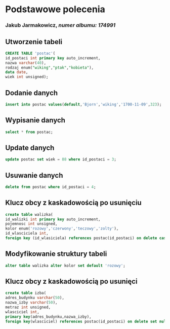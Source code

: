 # Podstawowe polecenia
### Jakub Jarmakowicz, _numer albumu: 174991_
## Utworzenie tabeli
```sql
CREATE TABLE 'postac'(
id_postaci int primary key auto_increment,
nazwa varchar(40),
rodzaj enum("wiking","ptak","kobieta"),
data date,
wiek int unsigned);
```
## Dodanie danych
```sql
insert into postac values(default,'Bjorn','wiking','1700-11-09',323);
```
## Wypisanie danych
```sql
select * from postac;
```
## Update danych
```sql
update postac set wiek = 88 where id_postaci = 3;
```
## Usuwanie danych
```sql
delete from postac where id_postaci = 4;
```
## Klucz obcy z kaskadowością po usunięciu
```sql
create table walizka(
id_walizki int primary key auto_increment,
pojemnosc int unsigned,
kolor enum('rozowy','czerwony','teczowy','zolty'),
id_wlasciciela int,
foreign key (id_wlasiciela) references postac(id_postaci) on delete cascade);
```
## Modyfikowanie struktury tabeli
```sql
alter table walizka alter kolor set default 'rozowy';
```
## Klucz obcy z kaskadowością po usunięci
```sql
create table izba(
adres_budynku varchar(50),
nazwa_izby varchar(50),
metraz int unsigned,
wlasciciel int,
primary key(adres_budynku,nazwa_izby),
foreign key(wlasciciel) references postac(id_postaci) on delete set null)
```
